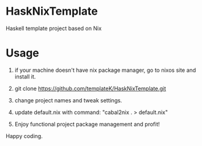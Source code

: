 # HaskNixTemplate
Haskell template project based on Nix

# Usage

1) if your machine doesn't have nix package manager,
go to nixos site and install it.

2) git clone  https://github.com/templateK/HaskNixTemplate.git

3) change project names and tweak settings.

4) update default.nix with command: "cabal2nix . > default.nix"

5) Enjoy functional project package management and profit!

Happy coding.
